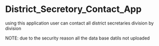 # District_Secretory_Contact_App
using this application user can contact all district secretaries division by division  

NOTE: due to the security reason all the data base datils not uploaded
